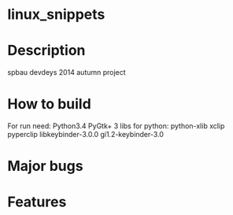 linux_snippets
==============

Description 
==============
spbau devdeys 2014 autumn project 

How to build
==============
For run need:
  Python3.4
  PyGtk+ 3
  libs for python:
    python-xlib
    xclip
    pyperclip
    libkeybinder-3.0.0
    gi1.2-keybinder-3.0
    

Major bugs
==============

Features
==============
